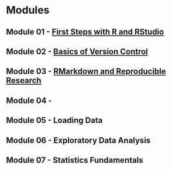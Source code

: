# Modules

## Module 01 - [First Steps with R and RStudio](module-01/module-01.md)
## Module 02 - [Basics of Version Control](module-02/module-02.md)
## Module 03 - [RMarkdown and Reproducible Research](module-03/module-03.md)
## Module 04 -
## Module 05 - Loading Data
## Module 06 - Exploratory Data Analysis
## Module 07 - Statistics Fundamentals
